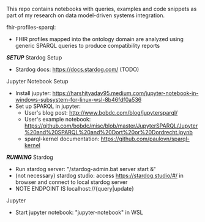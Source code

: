This repo contains notebooks with queries, examples and code snippets as part of my research on data model-driven systems integration.

fhir-profiles-sparql:
- FHIR profiles mapped into the ontology domain are analyzed using generic SPARQL queries to produce compatibility reports

***SETUP***
Stardog Setup
- Stardog docs: https://docs.stardog.com/
(TODO)

Jupyter Notebook Setup
- Install jupyter: https://harshityadav95.medium.com/jupyter-notebook-in-windows-subsystem-for-linux-wsl-8b46fdf0a536
- Set up SPARQL in jupyter:
	- User's blog post: http://www.bobdc.com/blog/jupytersparql/
	- User's example notebook: https://github.com/bobdc/misc/blob/master/JupyterSPARQL/Jupyter%20and%20SPARQL%20and%20Dort%20or%20Dordrecht.ipynb
	- sparql-kernel documentation: https://github.com/paulovn/sparql-kernel

	
***RUNNING***
Stardog
- Run stardog server: "<stardog bin dir>/stardog-admin.bat server start &"
- (not necessary) stardog studio: access https://stardog.studio/#/ in browser and connect to local stardog server
- NOTE ENDPOINT IS localhost:<PORT>/<db>/{query|update}

Jupyter
- Start jupyter notebook: "jupyter-notebook" in WSL
